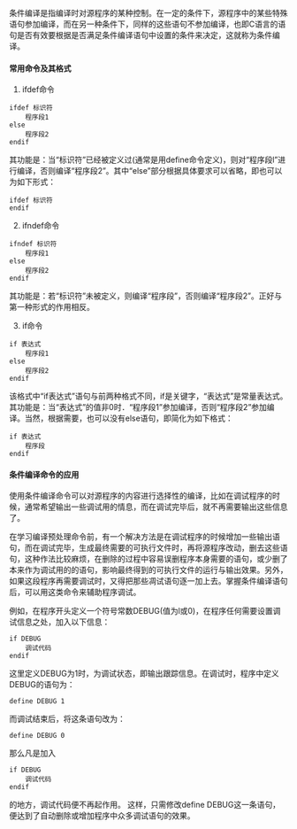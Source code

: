 条件编译是指编译时对源程序的某种控制。在一定的条件下，源程序中的某些特殊语句参加编译，而在另一种条件下，同样的这些语句不参加编译，也即C语言的语句是否有效要根据是否满足条件编译语句中设置的条件来决定，这就称为条件编译。

#### 常用命令及其格式

1. ifdef命令
```  
ifdef 标识符
	程序段1
else
	程序段2
endif
```
其功能是：当“标识符”已经被定义过(通常是用define命令定义)，则对“程序段l”进行编译，否则编译“程序段2”。其中“else”部分根据具体要求可以省略，即也可以为如下形式：
```  
ifdef 标识符
endif
```
2. ifndef命令
```  
ifndef 标识符
	程序段1
else
	程序段2
endif
```
其功能是：若“标识符”未被定义，则编译“程序段”，否则编译“程序段2”。正好与第一种形式的作用相反。

3. if命令
```  
if 表达式
	程序段1
else
	程序段2
endif
```
该格式中“if表达式”语句与前两种格式不同，if是关键字，“表达式”是常量表达式。其功能是：当“表达式”的值非0时．“程序段1”参加编译，否则“程序段2”参加编译。当然，根据需要，也可以没有else语句，即简化为如下格式：
```  
if 表达式
	程序段
endif
```

#### 条件编译命令的应用

使用条件编译命令可以对源程序的内容进行选择性的编译，比如在调试程序的时候，通常希望输出一些调试用的情息，而在调试完毕后，就不再需要输出这些信息了。

在学习编译预处理命令前，有一个解决方法是在调试程序的时候增加一些输出语句，而在调试完毕，生成最终需要的可执行文件时，再将源程序改动，删去这些语句，这种作法比较麻烦，在删除的过程中容易误删程序本身需要的语句，或少删了本来作为调试用的的语句，影响最终得到的可执行文件的运行与输出效果。另外，如果这段程序再需要调试时，又得把那些凋试语句逐一加上去。掌握条件编译语句后，可以用这类命令来辅助程序调试。

例如，在程序开头定义一个符号常数DEBUG(值为l或0)，在程序任何需要设置调试信息之处，加入以下信息：
```  
if DEBUG
	调试代码
endif
```
这里定义DEBUG为1时，为调试状态，即输出跟踪信息。在调试时，程序中定义DEBUG的语句为：
```  
define DEBUG 1
```
而调试结束后，将这条语句改为：
```  
define DEBUG 0
```
那么凡是加入
```  
if DEBUG
	调试代码
endif
```
的地方，调试代码便不再起作用。
这样，只需修改define DEBUG这一条语句，便达到了自动删除或增加程序中众多调试语句的效果。
